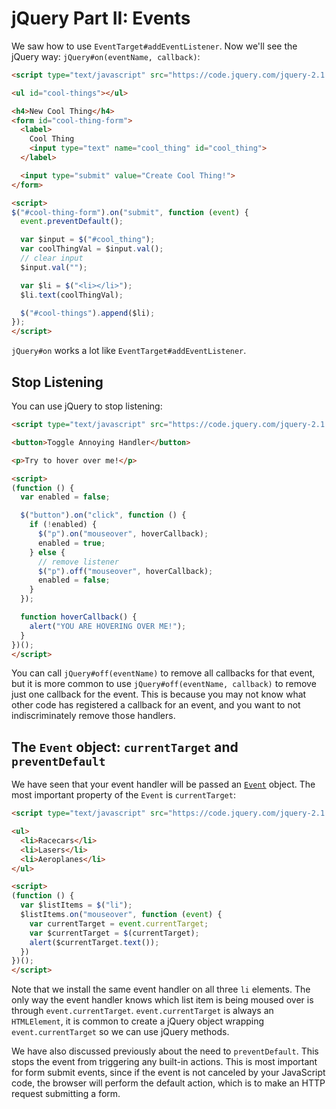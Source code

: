 # jQuery Part II: Events

We saw how to use `EventTarget#addEventListener`. Now we'll see the
jQuery way: `jQuery#on(eventName, callback)`:

```html
<script type="text/javascript" src="https://code.jquery.com/jquery-2.1.1.js"></script>

<ul id="cool-things"></ul>

<h4>New Cool Thing</h4>
<form id="cool-thing-form">
  <label>
    Cool Thing
    <input type="text" name="cool_thing" id="cool_thing">
  </label>

  <input type="submit" value="Create Cool Thing!">
</form>

<script>
$("#cool-thing-form").on("submit", function (event) {
  event.preventDefault();

  var $input = $("#cool_thing");
  var coolThingVal = $input.val();
  // clear input
  $input.val("");

  var $li = $("<li></li>");
  $li.text(coolThingVal);

  $("#cool-things").append($li);
});
</script>
```

`jQuery#on` works a lot like `EventTarget#addEventListener`.

## Stop Listening

You can use jQuery to stop listening:

```html
<script type="text/javascript" src="https://code.jquery.com/jquery-2.1.1.js"></script>

<button>Toggle Annoying Handler</button>

<p>Try to hover over me!</p>

<script>
(function () {
  var enabled = false;

  $("button").on("click", function () {
    if (!enabled) {
      $("p").on("mouseover", hoverCallback);
      enabled = true;
    } else {
      // remove listener
      $("p").off("mouseover", hoverCallback);
      enabled = false;
    }
  });

  function hoverCallback() {
    alert("YOU ARE HOVERING OVER ME!");
  }
})();
</script>
```

You can call `jQuery#off(eventName)` to remove all callbacks for that
event, but it is more common to use `jQuery#off(eventName, callback)`
to remove just one callback for the event. This is because you may not
know what other code has registered a callback for an event, and you
want to not indiscriminately remove those handlers.

## The `Event` object: `currentTarget` and `preventDefault`

We have seen that your event handler will be passed an
[`Event`][event] object. The most important property of the `Event` is
`currentTarget`:

```html
<script type="text/javascript" src="https://code.jquery.com/jquery-2.1.1.js"></script>

<ul>
  <li>Racecars</li>
  <li>Lasers</li>
  <li>Aeroplanes</li>
</ul>

<script>
(function () {
  var $listItems = $("li");
  $listItems.on("mouseover", function (event) {
    var currentTarget = event.currentTarget;
    var $currentTarget = $(currentTarget);
    alert($currentTarget.text());
  })
})();
</script>
```

Note that we install the same event handler on all three `li`
elements. The only way the event handler knows which list item is
being moused over is through `event.currentTarget`.
`event.currentTarget` is always an `HTMLElement`, it is common to
create a jQuery object wrapping `event.currentTarget` so we can use
jQuery methods.

We have also discussed previously about the need to `preventDefault`.
This stops the event from triggering any built-in actions. This is most
important for form submit events, since if the event is not canceled
by your JavaScript code, the browser will perform the default action,
which is to make an HTTP request submitting a form.

[event]: https://developer.mozilla.org/en-US/docs/Web/API/MouseEvent
